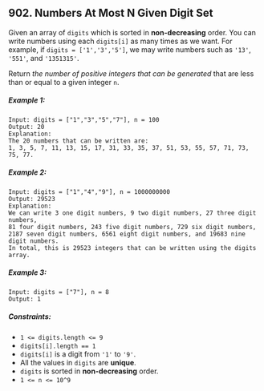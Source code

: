 ## 902. Numbers At Most N Given Digit Set

Given an array of ```digits``` which is sorted in **non-decreasing** order. You can write numbers using each ```digits[i]``` as many times as we want. For example, if ```digits = ['1','3','5']```, we may write numbers such as ```'13'```, ```'551'```, and ```'1351315'```.

Return *the number of positive integers that can be generated* that are less than or equal to a given integer ```n```.

##### Example 1:
```
Input: digits = ["1","3","5","7"], n = 100
Output: 20
Explanation:
The 20 numbers that can be written are:
1, 3, 5, 7, 11, 13, 15, 17, 31, 33, 35, 37, 51, 53, 55, 57, 71, 73, 75, 77.
```
##### Example 2:
```
Input: digits = ["1","4","9"], n = 1000000000
Output: 29523
Explanation:
We can write 3 one digit numbers, 9 two digit numbers, 27 three digit numbers,
81 four digit numbers, 243 five digit numbers, 729 six digit numbers,
2187 seven digit numbers, 6561 eight digit numbers, and 19683 nine digit numbers.
In total, this is 29523 integers that can be written using the digits array.
```
##### Example 3:
```
Input: digits = ["7"], n = 8
Output: 1
```

##### Constraints:

* ```1 <= digits.length <= 9```
* ```digits[i].length == 1```
* ```digits[i]``` is a digit from ```'1'``` to ```'9'```.
* All the values in ```digits``` are **unique**.
* ```digits``` is sorted in **non-decreasing** order.
* ```1 <= n <= 10^9```